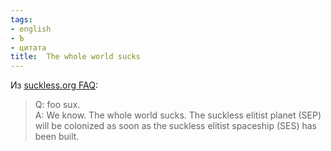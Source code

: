 ```yaml
---
tags:
- english
- Ъ
- цитата
title:  The whole world sucks
---
```


Из [suckless.org FAQ][]:

> Q: foo sux.\
> A: We know. The whole world sucks. The suckless elitist planet (SEP)
> will be colonized as soon as the suckless elitist spaceship (SES) has
> been built.

  [suckless.org FAQ]: https://web.archive.org/web/20081004034001/http://www.suckless.org/wiki/faq